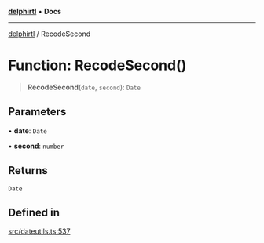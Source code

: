 [**delphirtl**](../README.md) • **Docs**

***

[delphirtl](../globals.md) / RecodeSecond

# Function: RecodeSecond()

> **RecodeSecond**(`date`, `second`): `Date`

## Parameters

• **date**: `Date`

• **second**: `number`

## Returns

`Date`

## Defined in

[src/dateutils.ts:537](https://github.com/chuacw/delphirtl/blob/1d6969b8a199060a984c4375d6be1f0ffa838be2/src/dateutils.ts#L537)

